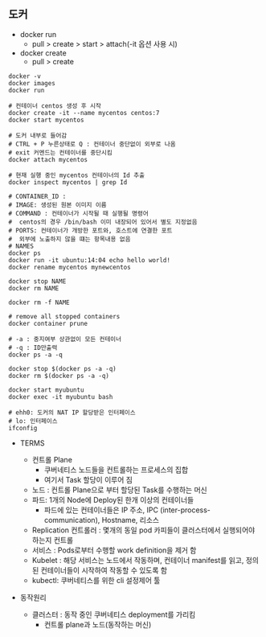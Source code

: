 


## 도커

- docker run
  - pull > create > start > attach(-it 옵션 사용 시)
- docker create
  - pull > create

```shell
docker -v
docker images
docker run 

# 컨테이너 centos 생성 후 시작
docker create -it --name mycentos centos:7
docker start mycentos

# 도커 내부로 들어감
# CTRL + P 누른상태로 Q : 컨테이너 중단없이 외부로 나옴
# exit 커멘드는 컨테이너를 중단시킴
docker attach mycentos

# 현재 실행 중인 mycentos 컨테이너의 Id 추출
docker inspect mycentos | grep Id

# CONTAINER_ID :
# IMAGE: 생성된 원본 이미지 이름
# COMMAND : 컨테이너가 시작될 때 실행될 명령어
#  centos의 경우 /bin/bash 이미 내장되어 있어서 별도 지정없음
# PORTS: 컨테이너가 개방한 포트와, 호스트에 연결한 포트
#  외부에 노출하지 않을 떄는 항목내용 없음
# NAMES
docker ps
docker run -it ubuntu:14:04 echo hello world!
docker rename mycentos mynewcentos

docker stop NAME
docker rm NAME

docker rm -f NAME

# remove all stopped containers
docker container prune

# -a : 중지여부 상관없이 모든 컨테이너
# -q : ID만출력
docker ps -a -q

docker stop $(docker ps -a -q)
docker rm $(docker ps -a -q)
```

```shell
docker start myubuntu
docker exec -it myubuntu bash

# ehh0: 도커의 NAT IP 할당받은 인터페이스
# lo: 인터페이스
ifconfig

```

- TERMS
  - 컨트롤 Plane
    - 쿠버네티스 노드들을 컨트롤하는 프로세스의 집합
    - 여기서 Task 할당이 이루어 짐
  - 노드 : 컨트롤 Plane으로 부터 할당된 Task를 수행하는 머신
  - 파드: 1개의 Node에 Deploy된 한개 이상의 컨테이너들
    - 파드에 있는 컨테이너들은 IP 주소, IPC (inter-process-communication), Hostname, 리소스
  - Replication 컨트롤러 : 몇개의 동일 pod 카피들이 클러스터에서 실행되어야 하는지 컨트롤
  - 서비스 : Pods로부터 수행할 work definition을 제거 함
  - Kubelet : 해당 서비스는 노드에서 작동하며, 컨테이너 manifest를 읽고, 정의된 컨테이너들이 시작하여 작동할 수 있도록 함
  - kubectl: 쿠버네티스를 위한 cli 설정제어 툴

- 동작원리
  - 클러스터 : 동작 중인 쿠버네티스 deployment를 가리킴
    - 컨트롤 plane과 노드(동작하는 머신)
  